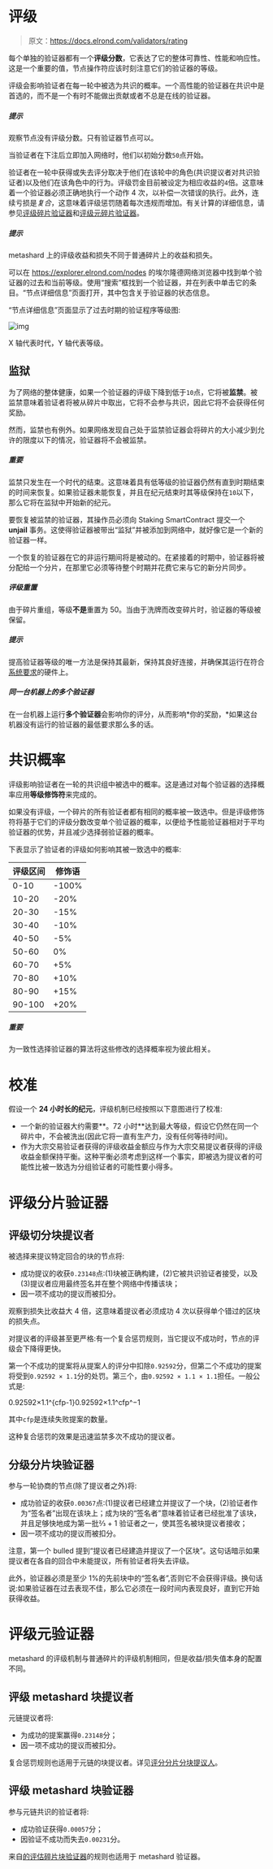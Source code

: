 # 评级

> 原文：<https://docs.elrond.com/validators/rating>

 每个单独的验证器都有一个**评级分数**，它表达了它的整体可靠性、性能和响应性。这是一个重要的值，节点操作符应该时刻注意它们的验证器的等级。

评级会影响验证者在每一轮中被选为共识的概率。一个高性能的验证器在共识中是首选的，而不是一个有时不能做出贡献或者不总是在线的验证器。

##### 提示

观察节点没有评级分数。只有验证器节点可以。

当验证者在下注后立即加入网络时，他们以初始分数`50`点开始。

验证者在一轮中获得或失去评分取决于他们在该轮中的角色(共识提议者对共识验证者)以及他们在该角色中的行为。评级罚金目前被设定为相应收益的`4`倍。这意味着一个验证器必须正确地执行一个动作 4 次，以补偿一次错误的执行。此外，连续亏损是*复合*，这意味着评级惩罚随着每次违规而增加。有关计算的详细信息，请参见[评级碎片验证器](/validators/rating#rating-shard-validators)和[评级元碎片验证器](/validators/rating#rating-metashard-validators)。

##### 提示

metashard 上的评级收益和损失不同于普通碎片上的收益和损失。

可以在 https://explorer.elrond.com/nodes 的埃尔隆德网络浏览器中找到单个验证器的过去和当前等级。使用“搜索”框找到一个验证器，并在列表中单击它的条目。“节点详细信息”页面打开，其中包含关于验证器的状态信息。

“节点详细信息”页面显示了过去时期的验证程序等级图:

![img](../Images/65776d293e20f19c0cc005d61d19b6a8.png)

X 轴代表时代，Y 轴代表等级。

## **监狱**

为了网络的整体健康，如果一个验证器的评级下降到低于`10`点，它将被**监禁**。被监禁意味着验证者将被从碎片中取出，它将不会参与共识，因此它将不会获得任何奖励。

然而，监禁也有例外。如果网络发现自己处于监禁验证器会将碎片的大小减少到允许的限度以下的情况，验证器将不会被监禁。

##### 重要

监禁只发生在一个时代的结束。这意味着具有低等级的验证器仍然有直到时期结束的时间来恢复。如果验证器未能恢复，并且在纪元结束时其等级保持在`10`以下，那么它将在监狱中开始新的纪元。

要恢复被监禁的验证器，其操作员必须向 Staking SmartContract 提交一个 **unjail** 事务。这使得验证器被带出“监狱”并被添加到网络中，就好像它是一个新的验证器一样。

一个恢复的验证器在它的非运行期间将是被动的。在紧接着的时期中，验证器将被分配给一个分片，在那里它必须等待整个时期并花费它来与它的新分片同步。

##### 评级重置

由于碎片重组，等级**不是**重置为 50。当由于洗牌而改变碎片时，验证器的等级被保留。

##### 提示

提高验证器等级的唯一方法是保持其最新，保持其良好连接，并确保其运行在符合[系统要求](/validators/system-requirements)的硬件上。

##### 同一台机器上的多个验证器

在一台机器上运行**多个验证器**会影响你的评分，从而影响*你的奖励，*如果这台机器没有运行的验证器的最低要求那么多的话。

# **共识概率**

评级影响验证者在一轮的共识组中被选中的概率。这是通过对每个验证器的选择概率应用**等级修饰符**来完成的。

如果没有评级，一个碎片的所有验证者都有相同的概率被一致选中。但是评级修饰符将基于它们的评级分数改变单个验证器的概率，以便给予性能验证器相对于平均验证器的优势，并且减少选择弱验证器的概率。

下表显示了验证者的评级如何影响其被一致选中的概率:

| 评级区间 | 修饰语 |
| --- | --- |
| 0-10 | -100% |
| 10-20 | -20% |
| 20-30 | -15% |
| 30-40 | -10% |
| 40-50 | -5% |
| 50-60 | 0% |
| 60-70 | +5% |
| 70-80 | +10% |
| 80-90 | +15% |
| 90-100 | +20% |

##### 重要

为一致性选择验证器的算法将这些修改的选择概率视为彼此相关。

# **校准**

假设一个 **24 小时长的纪元**，评级机制已经按照以下意图进行了校准:

*   一个新的验证器大约需要**。72 小时**达到最大等级，假设它仍然在同一个碎片中，不会被洗出(因此它将一直有生产力，没有任何等待时间)。
*   作为大宗交易验证者获得的评级收益金额应与作为大宗交易提议者获得的评级收益金额保持平衡。这种平衡必须考虑到这样一个事实，即被选为提议者的可能性比被一致选为分组验证者的可能性要小得多。

# **评级分片验证器**

## **评级切分块提议者**

被选择来提议特定回合的块的节点将:

*   成功提议的收获`0.23148`点:(1)块被正确构建，(2)它被共识验证者接受，以及(3)提议者应用最终签名并在整个网络中传播该块；
*   因一项不成功的提议而被扣分。

观察到损失比收益大 4 倍，这意味着提议者必须成功 4 次以获得单个错过的区块的损失点。

对提议者的评级甚至更严格:有一个复合惩罚规则，当它提议不成功时，节点的评级会下降得更快。

第一个不成功的提案将从提案人的评分中扣除`0.92592`分，但第二个不成功的提案将受到`0.92592 × 1.1`分的处罚。第三个，由`0.92592 × 1.1 × 1.1`担任。一般公式是:

0.92592×1.1^{cfp-1}0.92592×1.1^cfp^−1

其中`cfp`是连续失败提案的数量。

这种复合惩罚的效果是迅速监禁多次不成功的提议者。

## **分级分片块验证器**

参与一轮协商的节点(除了提议者之外)将:

*   成功验证的收获`0.00367`点:(1)提议者已经建立并提议了一个块，(2)验证者作为“签名者”出现在该块上；成为块的“签名者”意味着验证者已经批准了该块，并且足够快地成为第一批⅔ + 1 验证者之一，使其签名被块提议者接收；
*   因一项不成功的提议而被扣分。

注意，第一个 bulled 提到“提议者已经建造并提议了一个区块”。这句话暗示如果提议者在各自的回合中未能提议，所有验证者将失去评级。

此外，验证器必须是至少 1%的先前块中的“签名者”,否则它不会获得评级。换句话说:如果验证器在过去表现不佳，那么它必须在一段时间内表现良好，直到它开始获得收益。

# **评级元验证器**

metashard 的评级机制与普通碎片的评级机制相同，但是收益/损失值本身的配置不同。

## **评级 metashard 块提议者**

元链提议者将:

*   为成功的提案赢得`0.23148`分；
*   因一项不成功的提议而被扣分。

复合惩罚规则也适用于元链的块提议者。详见[评分分片分块提议人](#rating-the-shard-block-proposer)。

## **评级 metashard 块验证器**

参与元链共识的验证者将:

*   成功验证获得`0.00057`分；
*   因验证不成功而失去`0.00231`分。

来自[的评估碎片块验证器](#rating-the-shard-block-validator)的规则也适用于 metashard 验证器。